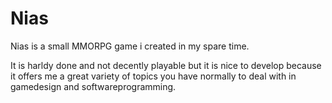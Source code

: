 Nias
====

Nias is a small MMORPG game i created in my spare time.

It is harldy done and not decently playable but it is nice to develop because it offers me a great variety of topics you have normally to deal with in gamedesign and softwareprogramming.
